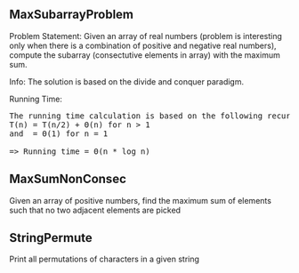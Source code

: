 MaxSubarrayProblem
------------------
Problem Statement: 
Given an array of real numbers (problem is interesting only when there is a combination of positive and negative real numbers), compute the subarray (consectutive elements in array) with the maximum sum.

Info:
The solution is based on the divide and conquer paradigm.

Running Time:
<pre>
The running time calculation is based on the following recursion equation
T(n) = T(n/2) + Θ(n) for n > 1
and  = Θ(1) for n = 1

=> Running time = Θ(n * log n) 
</pre>

MaxSumNonConsec
---------------
Given an array of positive numbers, find the maximum sum of elements such that no two adjacent elements are picked

StringPermute
-------------
Print all permutations of characters in a given string